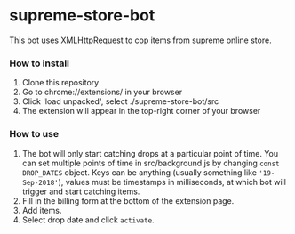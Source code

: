 # supreme-store-bot
This bot uses XMLHttpRequest to cop items from supreme online store.

### How to install
1. Clone this repository
2. Go to chrome://extensions/ in your browser
3. Click 'load unpacked', select ./supreme-store-bot/src
4. The extension will appear in the top-right corner of your browser

### How to use
1. The bot will only start catching drops at a particular point of time. You can set multiple points of time in src/background.js by changing ```const DROP_DATES``` object. Keys can be anything (usually something like ```'19-Sep-2018'```), values must be timestamps in milliseconds, at which bot will trigger and start catching items.
2. Fill in the billing form at the bottom of the extension page.
3. Add items.
4. Select drop date and click ```activate```.
